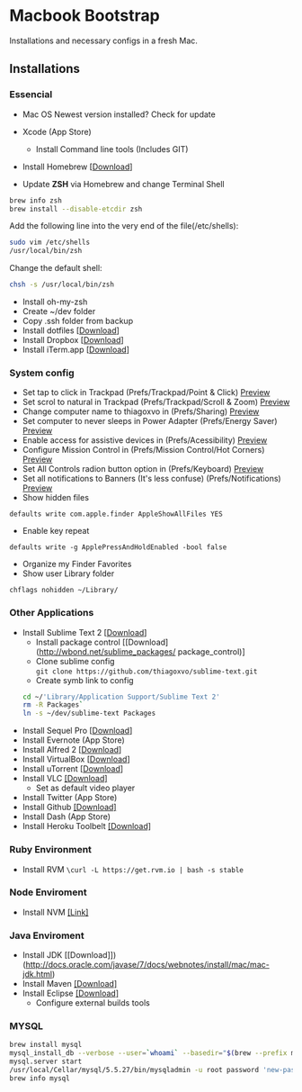 # Macbook Bootstrap
Installations and necessary configs in a fresh Mac.

## Installations

### Essencial
- Mac OS Newest version installed? Check for update
- Xcode (App Store)
  - Install Command line tools (Includes GIT)
  
- Install Homebrew [[Download](http://mxcl.github.io/homebrew/)]
- Update **ZSH** via Homebrew and change Terminal Shell

```bash
brew info zsh
brew install --disable-etcdir zsh
```

Add the following line into the very end of the file(/etc/shells):

```bash
sudo vim /etc/shells
/usr/local/bin/zsh
```

Change the default shell:

```bash
chsh -s /usr/local/bin/zsh
```
- Install oh-my-zsh 
- Create ~/dev folder
- Copy .ssh folder from backup
- Install dotfiles [[Download](https://github.com/thiagoxvo/dotfiles)]
- Install Dropbox [[Download](http://dropbox.com/)]
- Install iTerm.app [[Download](http://www.iterm2.com/#/section/home)]


### System config
- Set tap to click in Trackpad (Prefs/Trackpad/Point & Click) [Preview](http://cl.ly/image/3W1B0A1B2d0x)
- Set scrol to natural in Trackpad (Prefs/Trackpad/Scroll & Zoom) [Preview](http://cl.ly/image/2n3N1Q3x2c3N)
- Change computer name to thiagoxvo in (Prefs/Sharing) [Preview](http://cl.ly/image/1d260L3n3o2F)
- Set computer to never sleeps in Power Adapter (Prefs/Energy Saver) [Preview](http://cl.ly/image/3s391f06031r)
- Enable access for assistive devices in (Prefs/Acessibility) [Preview](http://cl.ly/image/1x0C2i250n29)
- Configure Mission Control in (Prefs/Mission Control/Hot Corners) [Preview](http://cl.ly/image/0P1z2R1J2X2k)
- Set All Controls radion button option in (Prefs/Keyboard) [Preview](http://cl.ly/image/1u3H1C1E2U1k)
- Set all notifications to Banners (It's less confuse) (Prefs/Notifications) [Preview](http://cl.ly/image/2n3N1Q3x2c3N)
- Show hidden files
```
defaults write com.apple.finder AppleShowAllFiles YES
```
- Enable key repeat
```
defaults write -g ApplePressAndHoldEnabled -bool false
```
- Organize my Finder Favorites
- Show user Library folder
```
chflags nohidden ~/Library/
```

### Other Applications
- Install Sublime Text 2 [[Download](http://www.sublimetext.com/2)]
	- Install package control [[Download](http://wbond.net/sublime_packages/
	package_control)]
	- Clone sublime config 	
	`git clone https://github.com/thiagoxvo/sublime-text.git`
	- Create symb link to config 		
	```bash
	cd ~/'Library/Application Support/Sublime Text 2'
	rm -R Packages`
	ln -s ~/dev/sublime-text Packages
	```
- Install Sequel Pro [[Download](http://www.sequelpro.com/)]
- Install Evernote (App Store)
- Install Alfred 2 [[Download](http://alfredapp.com/)]
- Install VirtualBox [[Download](https://www.virtualbox.org/)]
- Install uTorrent [[Download](http://www.utorrent.com/)]
- Install VLC [[Download]](http://www.videolan.org/vlc/)
	- Set as default video player
- Install Twitter (App Store)
- Install Github [[Download]](http://mac.github.com/)
- Install Dash (App Store)
- Install Heroku Toolbelt [[Download]](https://toolbelt.heroku.com/)

### Ruby Environment
- Install RVM  ```\curl -L https://get.rvm.io | bash -s stable```


### Node Enviroment
- Install NVM [[Link]](https://github.com/creationix/nvm)

### Java Enviroment
- Install JDK [[Download]])(http://docs.oracle.com/javase/7/docs/webnotes/install/mac/mac-jdk.html)
- Install Maven [[Download]](http://maven.apache.org/download.cgi)
- Install Eclipse [[Download]](http://eclipse.org/)
	- Configure external builds tools
	
	

### MYSQL
```bash
brew install mysql
mysql_install_db --verbose --user=`whoami` --basedir="$(brew --prefix mysql)" --datadir=/usr/local/var/mysql --tmpdir=/tmp
mysql.server start
/usr/local/Cellar/mysql/5.5.27/bin/mysqladmin -u root password 'new-password'
brew info mysql
```

